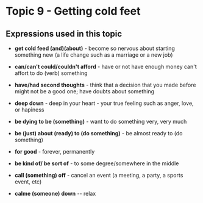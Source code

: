 # Topic 9 - Getting cold feet

## Expressions used in this topic

* **get cold feed (and)(about)** - become so nervous about starting something new (a life change such as a marriage or a new job)

* **can/can't could/couldn't afford** - have or not have enough money can't affort to do (verb) something

* **have/had second thoughts** - think that a decision that you made before might not be a good one; have doubts about something

* **deep down** - deep in your heart - your true feeling such as anger, love, or hapiness

* **be dying to be (something)** - want to do something very, very much

* **be (just) about (ready) to (do something)** - be almost ready to (do something)

* **for good** - forever, permanently

* **be kind of/ be sort of** - to some degree/somewhere in the middle

* **call (something) off** - cancel an event (a meeting, a party, a sports event, etc)

* **calme (someone) down** -- relax
